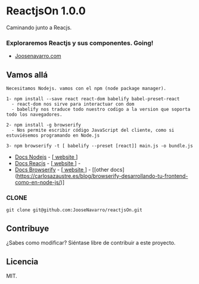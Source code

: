 # ReactjsOn 1.0.0
  Caminando junto a Reacjs. 
  
### Exploraremos Reactjs y sus componentes. Going!

* [Joosenavarro.com](https://joosenavarro.github.io/)

## Vamos allá 
```
Necesitamos Nodejs. vamos con el npm (node package manager).

1- npm install --save react react-dom babelify babel-preset-react
  - react-dom nos sirve para interactuar con dom
  - babelify nos traduce todo nuestro codigo a la version que soporta todo los navegadores.
  
2- npm install -g browserify
  - Nos permite escribir código JavaScript del cliente, como si estuviésemos programando en Node.js
  
3- npm browserify -t [ babelify --preset [react]] main.js -o bundle.js

```

* [Docs Nodejs](http://nodejs.org/documentation/) - [[ website ](http://nodejs.org/)]
* [Docs Reacjs](https://facebook.github.io/react/docs/hello-world.html) - [[ website ](https://facebook.github.io/react/)] -  
* [Docs Browserify](http://browserify.org/) - [[ website ](https://github.com/substack/node-browserify#usage)] - [[other docs] (https://carlosazaustre.es/blog/browserify-desarrollando-tu-frontend-como-en-node-js/)]

### CLONE
```
git clone git@github.com:JooseNavarro/reactjsOn.git

```

## Contribuye

¿Sabes como modificar? Siéntase libre de contribuir a este proyecto.

## Licencia

MIT.
